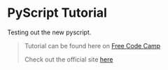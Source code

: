 # PyScript Tutorial

Testing out the new pyscript.

> Tutorial can be found here on [Free Code Camp](https://www.freecodecamp.org/news/pyscript-python-front-end-framework/)
>
> Check out the official site [here](https://pyscript.net/)

